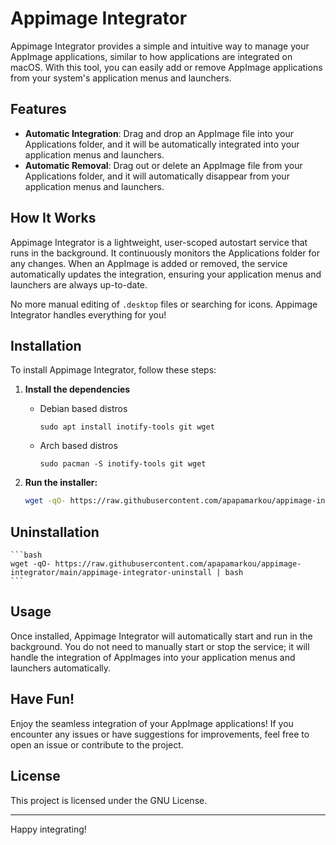 # Appimage Integrator

Appimage Integrator provides a simple and intuitive way to manage your AppImage applications, similar to how applications are integrated on macOS. With this tool, you can easily add or remove AppImage applications from your system's application menus and launchers.

## Features

- **Automatic Integration**: Drag and drop an AppImage file into your Applications folder, and it will be automatically integrated into your application menus and launchers.
- **Automatic Removal**: Drag out or delete an AppImage file from your Applications folder, and it will automatically disappear from your application menus and launchers.

## How It Works

Appimage Integrator is a lightweight, user-scoped autostart service that runs in the background. It continuously monitors the Applications folder for any changes. When an AppImage is added or removed, the service automatically updates the integration, ensuring your application menus and launchers are always up-to-date.

No more manual editing of `.desktop` files or searching for icons. Appimage Integrator handles everything for you!

## Installation

To install Appimage Integrator, follow these steps:

1. **Install the dependencies**
   - Debian based distros
     ```
     sudo apt install inotify-tools git wget
     ```
     
   - Arch based distros
     ```
     sudo pacman -S inotify-tools git wget
     ```
     
3. **Run the installer:**
   ```bash
   wget -qO- https://raw.githubusercontent.com/apapamarkou/appimage-integrator/main/appimage-integrator-install | bash
   ```

## Uninstallation

    ```bash
    wget -qO- https://raw.githubusercontent.com/apapamarkou/appimage-integrator/main/appimage-integrator-uninstall | bash
    ```

## Usage

Once installed, Appimage Integrator will automatically start and run in the background. You do not need to manually start or stop the service; it will handle the integration of AppImages into your application menus and launchers automatically.

## Have Fun!

Enjoy the seamless integration of your AppImage applications! If you encounter any issues or have suggestions for improvements, feel free to open an issue or contribute to the project.

## License

This project is licensed under the GNU License.

---

Happy integrating!
```
